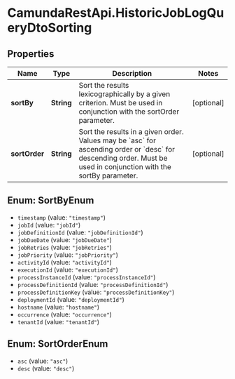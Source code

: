 # CamundaRestApi.HistoricJobLogQueryDtoSorting

## Properties
Name | Type | Description | Notes
------------ | ------------- | ------------- | -------------
**sortBy** | **String** | Sort the results lexicographically by a given criterion. Must be used in conjunction with the sortOrder parameter. | [optional] 
**sortOrder** | **String** | Sort the results in a given order. Values may be &#x60;asc&#x60; for ascending order or &#x60;desc&#x60; for descending order. Must be used in conjunction with the sortBy parameter. | [optional] 

<a name="SortByEnum"></a>
## Enum: SortByEnum

* `timestamp` (value: `"timestamp"`)
* `jobId` (value: `"jobId"`)
* `jobDefinitionId` (value: `"jobDefinitionId"`)
* `jobDueDate` (value: `"jobDueDate"`)
* `jobRetries` (value: `"jobRetries"`)
* `jobPriority` (value: `"jobPriority"`)
* `activityId` (value: `"activityId"`)
* `executionId` (value: `"executionId"`)
* `processInstanceId` (value: `"processInstanceId"`)
* `processDefinitionId` (value: `"processDefinitionId"`)
* `processDefinitionKey` (value: `"processDefinitionKey"`)
* `deploymentId` (value: `"deploymentId"`)
* `hostname` (value: `"hostname"`)
* `occurrence` (value: `"occurrence"`)
* `tenantId` (value: `"tenantId"`)


<a name="SortOrderEnum"></a>
## Enum: SortOrderEnum

* `asc` (value: `"asc"`)
* `desc` (value: `"desc"`)

